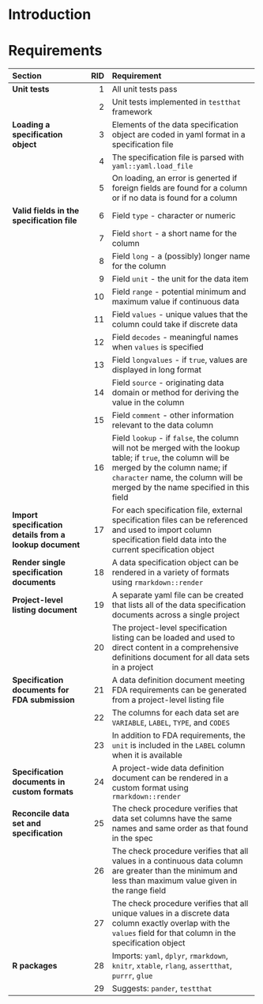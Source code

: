 
Introduction
============

Requirements
============

<table style="width:99%;">
<colgroup>
<col width="31%" />
<col width="8%" />
<col width="58%" />
</colgroup>
<thead>
<tr class="header">
<th align="left">Section</th>
<th align="right">RID</th>
<th align="left">Requirement</th>
</tr>
</thead>
<tbody>
<tr class="odd">
<td align="left"><strong>Unit tests</strong></td>
<td align="right">1</td>
<td align="left">All unit tests pass</td>
</tr>
<tr class="even">
<td align="left"></td>
<td align="right">2</td>
<td align="left">Unit tests implemented in <code>testthat</code> framework</td>
</tr>
<tr class="odd">
<td align="left"><strong>Loading a specification object</strong></td>
<td align="right">3</td>
<td align="left">Elements of the data specification object are coded in yaml format in a specification file</td>
</tr>
<tr class="even">
<td align="left"></td>
<td align="right">4</td>
<td align="left">The specification file is parsed with <code>yaml::yaml.load_file</code></td>
</tr>
<tr class="odd">
<td align="left"></td>
<td align="right">5</td>
<td align="left">On loading, an error is generted if foreign fields are found for a column or if no data is found for a column</td>
</tr>
<tr class="even">
<td align="left"><strong>Valid fields in the specification file</strong></td>
<td align="right">6</td>
<td align="left">Field <code>type</code> - character or numeric</td>
</tr>
<tr class="odd">
<td align="left"></td>
<td align="right">7</td>
<td align="left">Field <code>short</code> - a short name for the column</td>
</tr>
<tr class="even">
<td align="left"></td>
<td align="right">8</td>
<td align="left">Field <code>long</code> - a (possibly) longer name for the column</td>
</tr>
<tr class="odd">
<td align="left"></td>
<td align="right">9</td>
<td align="left">Field <code>unit</code> - the unit for the data item</td>
</tr>
<tr class="even">
<td align="left"></td>
<td align="right">10</td>
<td align="left">Field <code>range</code> - potential minimum and maximum value if continuous data</td>
</tr>
<tr class="odd">
<td align="left"></td>
<td align="right">11</td>
<td align="left">Field <code>values</code> - unique values that the column could take if discrete data</td>
</tr>
<tr class="even">
<td align="left"></td>
<td align="right">12</td>
<td align="left">Field <code>decodes</code> - meaningful names when <code>values</code> is specified</td>
</tr>
<tr class="odd">
<td align="left"></td>
<td align="right">13</td>
<td align="left">Field <code>longvalues</code> - if <code>true</code>, values are displayed in long format</td>
</tr>
<tr class="even">
<td align="left"></td>
<td align="right">14</td>
<td align="left">Field <code>source</code> - originating data domain or method for deriving the value in the column</td>
</tr>
<tr class="odd">
<td align="left"></td>
<td align="right">15</td>
<td align="left">Field <code>comment</code> - other information relevant to the data column</td>
</tr>
<tr class="even">
<td align="left"></td>
<td align="right">16</td>
<td align="left">Field <code>lookup</code> - if <code>false</code>, the column will not be merged with the lookup table; if <code>true</code>, the column will be merged by the column name; if <code>character</code> name, the column will be merged by the name specified in this field</td>
</tr>
<tr class="odd">
<td align="left"><strong>Import specification details from a lookup document</strong></td>
<td align="right">17</td>
<td align="left">For each specification file, external specification files can be referenced and used to import column specification field data into the current specification object</td>
</tr>
<tr class="even">
<td align="left"><strong>Render single specification documents</strong></td>
<td align="right">18</td>
<td align="left">A data specification object can be rendered in a variety of formats using <code>rmarkdown::render</code></td>
</tr>
<tr class="odd">
<td align="left"><strong>Project-level listing document</strong></td>
<td align="right">19</td>
<td align="left">A separate yaml file can be created that lists all of the data specification documents across a single project</td>
</tr>
<tr class="even">
<td align="left"></td>
<td align="right">20</td>
<td align="left">The project-level specification listing can be loaded and used to direct content in a comprehensive definitions document for all data sets in a project</td>
</tr>
<tr class="odd">
<td align="left"><strong>Specification documents for FDA submission</strong></td>
<td align="right">21</td>
<td align="left">A data definition document meeting FDA requirements can be generated from a project-level listing file</td>
</tr>
<tr class="even">
<td align="left"></td>
<td align="right">22</td>
<td align="left">The columns for each data set are <code>VARIABLE</code>, <code>LABEL</code>, <code>TYPE</code>, and <code>CODES</code></td>
</tr>
<tr class="odd">
<td align="left"></td>
<td align="right">23</td>
<td align="left">In addition to FDA requirements, the <code>unit</code> is included in the <code>LABEL</code> column when it is available</td>
</tr>
<tr class="even">
<td align="left"><strong>Specification documents in custom formats</strong></td>
<td align="right">24</td>
<td align="left">A project-wide data definition document can be rendered in a custom format using <code>rmarkdown::render</code></td>
</tr>
<tr class="odd">
<td align="left"><strong>Reconcile data set and specification</strong></td>
<td align="right">25</td>
<td align="left">The check procedure verifies that data set columns have the same names and same order as that found in the spec</td>
</tr>
<tr class="even">
<td align="left"></td>
<td align="right">26</td>
<td align="left">The check procedure verifies that all values in a continuous data column are greater than the minimum and less than maximum value given in the range field</td>
</tr>
<tr class="odd">
<td align="left"></td>
<td align="right">27</td>
<td align="left">The check procedure verifies that all unique values in a discrete data column exactly overlap with the <code>values</code> field for that column in the specification object</td>
</tr>
<tr class="even">
<td align="left"><strong>R packages</strong></td>
<td align="right">28</td>
<td align="left">Imports: <code>yaml</code>, <code>dplyr</code>, <code>rmarkdown</code>, <code>knitr</code>, <code>xtable</code>, <code>rlang</code>, <code>assertthat</code>, <code>purrr</code>, <code>glue</code></td>
</tr>
<tr class="odd">
<td align="left"></td>
<td align="right">29</td>
<td align="left">Suggests: <code>pander</code>, <code>testthat</code></td>
</tr>
</tbody>
</table>
